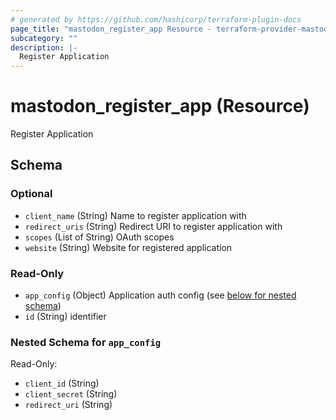 ```yaml
---
# generated by https://github.com/hashicorp/terraform-plugin-docs
page_title: "mastodon_register_app Resource - terraform-provider-mastodon"
subcategory: ""
description: |-
  Register Application
---
```


# mastodon_register_app (Resource)

Register Application



<!-- schema generated by tfplugindocs -->
## Schema

### Optional

- `client_name` (String) Name to register application with
- `redirect_uris` (String) Redirect URI to register application with
- `scopes` (List of String) OAuth scopes
- `website` (String) Website for registered application

### Read-Only

- `app_config` (Object) Application auth config (see [below for nested schema](#nestedatt--app_config))
- `id` (String) identifier

<a id="nestedatt--app_config"></a>
### Nested Schema for `app_config`

Read-Only:

- `client_id` (String)
- `client_secret` (String)
- `redirect_uri` (String)


